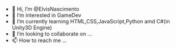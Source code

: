 - 👋 Hi, I’m @ElvisNascimento
- 👀 I’m interested in GameDev
- 🌱 I’m currently learning HTML,CSS,JavaScript,Python amd C#(in Unity3D Engine)
- 💞️ I’m looking to collaborate on ...
- 📫 How to reach me ...

<!---
ElvisNascimento/ElvisNascimento is a ✨ special ✨ repository because its `README.md` (this file) appears on your GitHub profile.
You can click the Preview link to take a look at your changes.
--->
